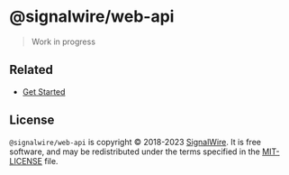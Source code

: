# @signalwire/web-api

> Work in progress

## Related

- [Get Started](https://developer.signalwire.com/)

## License

`@signalwire/web-api` is copyright © 2018-2023 [SignalWire](http://signalwire.com). It is free software, and may be redistributed under the terms specified in the [MIT-LICENSE](https://github.com/signalwire/signalwire-js/blob/master/LICENSE) file.
